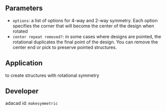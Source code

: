 


## Parameters
- `options`: a list of options for 4-way and 2-way symmetry. Each option specifies the corner that will become the center of the design when rotated
- `center repeat removed?`: in some cases where designs are pointed, the rotational duplicates the final point of the design. You can remove the center end or pick to preserve pointed structures. 

## Application
to create structures with rotational symmetry

## Developer
adacad id: `makesymmetric`
